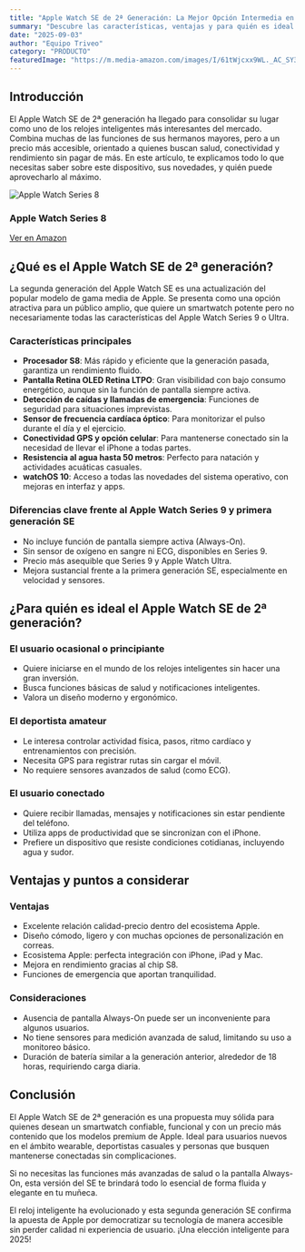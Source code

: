 ```yaml
---
title: "Apple Watch SE de 2ª Generación: La Mejor Opción Intermedia en Relojes Inteligentes"
summary: "Descubre las características, ventajas y para quién es ideal el Apple Watch SE de 2ª generación, una mezcla perfecta entre tecnología, diseño y precio."
date: "2025-09-03"
author: "Equipo Triveo"
category: "PRODUCTO"
featuredImage: "https://m.media-amazon.com/images/I/61tWjcxx9WL._AC_SY300_SX300_QL70_ML2_.jpg"
---
```


## Introducción

El Apple Watch SE de 2ª generación ha llegado para consolidar su lugar como uno de los relojes inteligentes más interesantes del mercado. Combina muchas de las funciones de sus hermanos mayores, pero a un precio más accesible, orientado a quienes buscan salud, conectividad y rendimiento sin pagar de más. En este artículo, te explicamos todo lo que necesitas saber sobre este dispositivo, sus novedades, y quién puede aprovecharlo al máximo.
<div class="product-card">
  <img src="https://m.media-amazon.com/images/I/61tWjcxx9WL._AC_SY300_SX300_QL70_ML2_.jpg" alt="Apple Watch Series 8" class="product-image">
  <div class="product-content">
    <h3 class="product-title">Apple Watch Series 8</h3>
    <a href="https://amzn.to/46jMUpB" target="_blank" rel="noopener noreferrer" class="product-button">
      Ver en Amazon
    </a>
  </div>
</div>  


## ¿Qué es el Apple Watch SE de 2ª generación?

La segunda generación del Apple Watch SE es una actualización del popular modelo de gama media de Apple. Se presenta como una opción atractiva para un público amplio, que quiere un smartwatch potente pero no necesariamente todas las características del Apple Watch Series 9 o Ultra.

### Características principales

- **Procesador S8**: Más rápido y eficiente que la generación pasada, garantiza un rendimiento fluido.
- **Pantalla Retina OLED Retina LTPO**: Gran visibilidad con bajo consumo energético, aunque sin la función de pantalla siempre activa.
- **Detección de caídas y llamadas de emergencia**: Funciones de seguridad para situaciones imprevistas.
- **Sensor de frecuencia cardíaca óptico**: Para monitorizar el pulso durante el día y el ejercicio.
- **Conectividad GPS y opción celular**: Para mantenerse conectado sin la necesidad de llevar el iPhone a todas partes.
- **Resistencia al agua hasta 50 metros**: Perfecto para natación y actividades acuáticas casuales.
- **watchOS 10**: Acceso a todas las novedades del sistema operativo, con mejoras en interfaz y apps.

### Diferencias clave frente al Apple Watch Series 9 y primera generación SE

- No incluye función de pantalla siempre activa (Always-On).
- Sin sensor de oxígeno en sangre ni ECG, disponibles en Series 9.
- Precio más asequible que Series 9 y Apple Watch Ultra.
- Mejora sustancial frente a la primera generación SE, especialmente en velocidad y sensores.

## ¿Para quién es ideal el Apple Watch SE de 2ª generación?

### El usuario ocasional o principiante

- Quiere iniciarse en el mundo de los relojes inteligentes sin hacer una gran inversión.
- Busca funciones básicas de salud y notificaciones inteligentes.
- Valora un diseño moderno y ergonómico.

### El deportista amateur

- Le interesa controlar actividad física, pasos, ritmo cardíaco y entrenamientos con precisión.
- Necesita GPS para registrar rutas sin cargar el móvil.
- No requiere sensores avanzados de salud (como ECG).

### El usuario conectado

- Quiere recibir llamadas, mensajes y notificaciones sin estar pendiente del teléfono.
- Utiliza apps de productividad que se sincronizan con el iPhone.
- Prefiere un dispositivo que resiste condiciones cotidianas, incluyendo agua y sudor.

## Ventajas y puntos a considerar

### Ventajas

- Excelente relación calidad-precio dentro del ecosistema Apple.
- Diseño cómodo, ligero y con muchas opciones de personalización en correas.
- Ecosistema Apple: perfecta integración con iPhone, iPad y Mac.
- Mejora en rendimiento gracias al chip S8.
- Funciones de emergencia que aportan tranquilidad.

### Consideraciones

- Ausencia de pantalla Always-On puede ser un inconveniente para algunos usuarios.
- No tiene sensores para medición avanzada de salud, limitando su uso a monitoreo básico.
- Duración de batería similar a la generación anterior, alrededor de 18 horas, requiriendo carga diaria.

## Conclusión

El Apple Watch SE de 2ª generación es una propuesta muy sólida para quienes desean un smartwatch confiable, funcional y con un precio más contenido que los modelos premium de Apple. Ideal para usuarios nuevos en el ámbito wearable, deportistas casuales y personas que busquen mantenerse conectadas sin complicaciones.

Si no necesitas las funciones más avanzadas de salud o la pantalla Always-On, esta versión del SE te brindará todo lo esencial de forma fluida y elegante en tu muñeca.

El reloj inteligente ha evolucionado y esta segunda generación SE confirma la apuesta de Apple por democratizar su tecnología de manera accesible sin perder calidad ni experiencia de usuario. ¡Una elección inteligente para 2025!